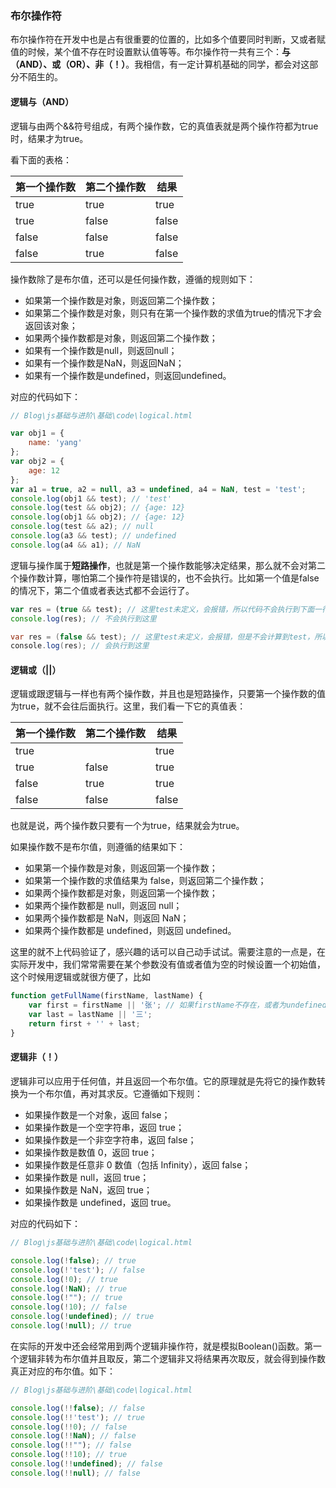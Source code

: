 ### 布尔操作符

布尔操作符在开发中也是占有很重要的位置的，比如多个值要同时判断，又或者赋值的时候，某个值不存在时设置默认值等等。布尔操作符一共有三个：**与（AND）、或（OR）、非（！）**。我相信，有一定计算机基础的同学，都会对这部分不陌生的。

#### 逻辑与（AND）

逻辑与由两个&&符号组成，有两个操作数，它的真值表就是两个操作符都为true时，结果才为true。

看下面的表格：

| 第一个操作数 | 第二个操作数 | 结果  |
| ------------ | ------------ | ----- |
| true         | true         | true  |
| true         | false        | false |
| false        | false        | false |
| false        | true         | false |

操作数除了是布尔值，还可以是任何操作数，遵循的规则如下：

- 如果第一个操作数是对象，则返回第二个操作数；
- 如果第二个操作数是对象，则只有在第一个操作数的求值为true的情况下才会返回该对象；
- 如果两个操作数都是对象，则返回第二个操作数；
- 如果有一个操作数是null，则返回null；
- 如果有一个操作数是NaN，则返回NaN；
- 如果有一个操作数是undefined，则返回undefined。

对应的代码如下：

```javascript
// Blog\js基础与进阶\基础\code\logical.html

var obj1 = {
    name: 'yang'
};
var obj2 = {
    age: 12
};
var a1 = true, a2 = null, a3 = undefined, a4 = NaN, test = 'test';
console.log(obj1 && test); // 'test'
console.log(test && obj2); // {age: 12}
console.log(obj1 && obj2); // {age: 12}
console.log(test && a2); // null
console.log(a3 && test); // undefined
console.log(a4 && a1); // NaN
```



逻辑与操作属于**短路操作**，也就是第一个操作数能够决定结果，那么就不会对第二个操作数计算，哪怕第二个操作符是错误的，也不会执行。比如第一个值是false的情况下，第二个值或者表达式都不会运行了。

```javascript
var res = (true && test); // 这里test未定义，会报错，所以代码不会执行到下面一行
console.log(res); // 不会执行到这里
```

```java
var res = (false && test); // 这里test未定义，会报错，但是不会计算到test，所以会往下执行
console.log(res); // 会执行到这里
```

#### 逻辑或（||）

逻辑或跟逻辑与一样也有两个操作数，并且也是短路操作，只要第一个操作数的值为true，就不会往后面执行。这里，我们看一下它的真值表：

| 第一个操作数 | 第二个操作数 | 结果  |
| ------------ | ------------ | ----- |
| true         |              | true  |
| true         | false        | true  |
| false        | true         | true  |
| false        | false        | false |

也就是说，两个操作数只要有一个为true，结果就会为true。

如果操作数不是布尔值，则遵循的结果如下：

- 如果第一个操作数是对象，则返回第一个操作数；
- 如果第一个操作数的求值结果为 false，则返回第二个操作数；
-  如果两个操作数都是对象，则返回第一个操作数；
-  如果两个操作数都是 null，则返回 null；
-  如果两个操作数都是 NaN，则返回 NaN；
-  如果两个操作数都是 undefined，则返回 undefined。 

这里的就不上代码验证了，感兴趣的话可以自己动手试试。需要注意的一点是，在实际开发中，我们常常需要在某个参数没有值或者值为空的时候设置一个初始值，这个时候用逻辑或就很方便了，比如

```javascript
function getFullName(firstName, lastName) {
    var first = firstName || '张'; // 如果firstName不存在，或者为undefined,就会用‘张’
    var last = lastName || '三';
    return first + '' + last;
}
```

#### 逻辑非（！）

逻辑非可以应用于任何值，并且返回一个布尔值。它的原理就是先将它的操作数转换为一个布尔值，再对其求反。它遵循如下规则：

- 如果操作数是一个对象，返回 false；
-  如果操作数是一个空字符串，返回 true；
-  如果操作数是一个非空字符串，返回 false；
- 如果操作数是数值 0，返回 true；
-  如果操作数是任意非 0 数值（包括 Infinity），返回 false；
-  如果操作数是 null，返回 true；
-  如果操作数是 NaN，返回 true；
- 如果操作数是 undefined，返回 true。 

对应的代码如下：

```javascript
// Blog\js基础与进阶\基础\code\logical.html

console.log(!false); // true
console.log(!'test'); // false
console.log(!0); // true
console.log(!NaN); // true
console.log(!""); // true
console.log(!10); // false
console.log(!undefined); // true
console.log(!null); // true
```

在实际的开发中还会经常用到两个逻辑非操作符，就是模拟Boolean()函数。第一个逻辑非转为布尔值并且取反，第二个逻辑非又将结果再次取反，就会得到操作数真正对应的布尔值。如下：

```javascript
// Blog\js基础与进阶\基础\code\logical.html

console.log(!!false); // false
console.log(!!'test'); // true
console.log(!!0); // false
console.log(!!NaN); // false
console.log(!!""); // false
console.log(!!10); // true
console.log(!!undefined); // false
console.log(!!null); // false
```

